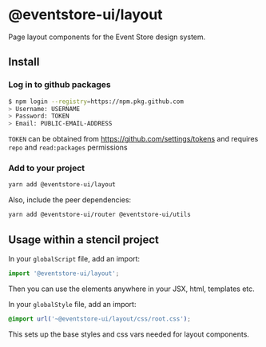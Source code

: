 # @eventstore-ui/layout

Page layout components for the Event Store design system.

## Install

### Log in to github packages

```sh
$ npm login --registry=https://npm.pkg.github.com
> Username: USERNAME
> Password: TOKEN
> Email: PUBLIC-EMAIL-ADDRESS
```

`TOKEN` can be obtained from https://github.com/settings/tokens and requires `repo` and `read:packages` permissions

### Add to your project

```sh
yarn add @eventstore-ui/layout
```

Also, include the peer dependencies:

```sh
yarn add @eventstore-ui/router @eventstore-ui/utils
```

## Usage within a stencil project

In your `globalScript` file, add an import:

```ts
import '@eventstore-ui/layout';
```

Then you can use the elements anywhere in your JSX, html, templates etc.

In your `globalStyle` file, add an import:

```css
@import url('~@eventstore-ui/layout/css/root.css');
```

This sets up the base styles and css vars needed for layout components.
